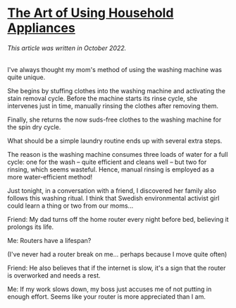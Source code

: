 # [The Art of Using Household Appliances](https://github.com/JosieWei2023/blog/issues/8)

###### This article was written in October 2022.

I've always thought my mom's method of using the washing machine was quite unique.

She begins by stuffing clothes into the washing machine and activating the stain removal cycle. Before the machine starts its rinse cycle, she intervenes just in time, manually rinsing the clothes after removing them.

Finally, she returns the now suds-free clothes to the washing machine for the spin dry cycle.

What should be a simple laundry routine ends up with several extra steps.

The reason is the washing machine consumes three loads of water for a full cycle: one for the wash – quite efficient and cleans well – but two for rinsing, which seems wasteful. Hence, manual rinsing is employed as a more water-efficient method!

Just tonight, in a conversation with a friend, I discovered her family also follows this washing ritual. I think that Swedish environmental activist girl could learn a thing or two from our moms...

Friend: My dad turns off the home router every night before bed, believing it prolongs its life.

Me: Routers have a lifespan?

(I've never had a router break on me... perhaps because I move quite often)

Friend: He also believes that if the internet is slow, it's a sign that the router is overworked and needs a rest.

Me: If my work slows down, my boss just accuses me of not putting in enough effort. Seems like your router is more appreciated than I am.
